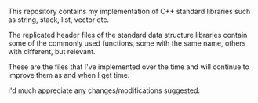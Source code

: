 This repository contains my implementation of C++ standard libraries such as string, stack, list, vector etc.

The replicated header files of the standard data structure libraries contain some of the commonly used functions, some with the same name, others with different, but relevant.

These are the files that I've implemented over the time and will continue to improve them as and when I get time.


I'd much appreciate any changes/modifications suggested.

